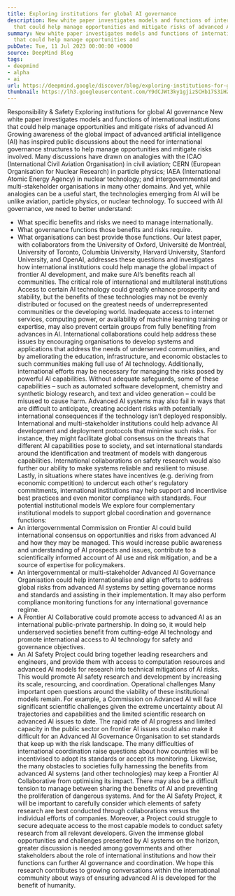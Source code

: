 ```yaml
---
title: Exploring institutions for global AI governance
description: New white paper investigates models and functions of international institutions
  that could help manage opportunities and mitigate risks of advanced AI.
summary: New white paper investigates models and functions of international institutions
  that could help manage opportunities and
pubDate: Tue, 11 Jul 2023 00:00:00 +0000
source: DeepMind Blog
tags:
- deepmind
- alpha
- ai
url: https://deepmind.google/discover/blog/exploring-institutions-for-global-ai-governance/
thumbnail: https://lh3.googleusercontent.com/Y9dCJWt3ky1gjizSCHb17S3iHZ_Q2v6hoC8SaBgq9f7e5yW15pzg7BGNoCIaklP6f34uioxwHY0gbzehAMe5HhXBvBBKBKNIcOo7ugjFeLENTWMqNQ=w528-h297-n-nu-rw
---
```


Responsibility & Safety
Exploring institutions for global AI governance
New white paper investigates models and functions of international institutions that could help manage opportunities and mitigate risks of advanced AI
Growing awareness of the global impact of advanced artificial intelligence (AI) has inspired public discussions about the need for international governance structures to help manage opportunities and mitigate risks involved.
Many discussions have drawn on analogies with the ICAO (International Civil Aviation Organisation) in civil aviation; CERN (European Organisation for Nuclear Research) in particle physics; IAEA (International Atomic Energy Agency) in nuclear technology; and intergovernmental and multi-stakeholder organisations in many other domains. And yet, while analogies can be a useful start, the technologies emerging from AI will be unlike aviation, particle physics, or nuclear technology.
To succeed with AI governance, we need to better understand:
- What specific benefits and risks we need to manage internationally.
- What governance functions those benefits and risks require.
- What organisations can best provide those functions.
Our latest paper, with collaborators from the University of Oxford, Université de Montréal, University of Toronto, Columbia University, Harvard University, Stanford University, and OpenAI, addresses these questions and investigates how international institutions could help manage the global impact of frontier AI development, and make sure AI’s benefits reach all communities.
The critical role of international and multilateral institutions
Access to certain AI technology could greatly enhance prosperity and stability, but the benefits of these technologies may not be evenly distributed or focused on the greatest needs of underrepresented communities or the developing world. Inadequate access to internet services, computing power, or availability of machine learning training or expertise, may also prevent certain groups from fully benefiting from advances in AI.
International collaborations could help address these issues by encouraging organisations to develop systems and applications that address the needs of underserved communities, and by ameliorating the education, infrastructure, and economic obstacles to such communities making full use of AI technology.
Additionally, international efforts may be necessary for managing the risks posed by powerful AI capabilities. Without adequate safeguards, some of these capabilities – such as automated software development, chemistry and synthetic biology research, and text and video generation – could be misused to cause harm. Advanced AI systems may also fail in ways that are difficult to anticipate, creating accident risks with potentially international consequences if the technology isn’t deployed responsibly.
International and multi-stakeholder institutions could help advance AI development and deployment protocols that minimise such risks. For instance, they might facilitate global consensus on the threats that different AI capabilities pose to society, and set international standards around the identification and treatment of models with dangerous capabilities. International collaborations on safety research would also further our ability to make systems reliable and resilient to misuse.
Lastly, in situations where states have incentives (e.g. deriving from economic competition) to undercut each other's regulatory commitments, international institutions may help support and incentivise best practices and even monitor compliance with standards.
Four potential institutional models
We explore four complementary institutional models to support global coordination and governance functions:
- An intergovernmental Commission on Frontier AI could build international consensus on opportunities and risks from advanced AI and how they may be managed. This would increase public awareness and understanding of AI prospects and issues, contribute to a scientifically informed account of AI use and risk mitigation, and be a source of expertise for policymakers.
- An intergovernmental or multi-stakeholder Advanced AI Governance Organisation could help internationalise and align efforts to address global risks from advanced AI systems by setting governance norms and standards and assisting in their implementation. It may also perform compliance monitoring functions for any international governance regime.
- A Frontier AI Collaborative could promote access to advanced AI as an international public-private partnership. In doing so, it would help underserved societies benefit from cutting-edge AI technology and promote international access to AI technology for safety and governance objectives.
- An AI Safety Project could bring together leading researchers and engineers, and provide them with access to computation resources and advanced AI models for research into technical mitigations of AI risks. This would promote AI safety research and development by increasing its scale, resourcing, and coordination.
Operational challenges
Many important open questions around the viability of these institutional models remain. For example, a Commission on Advanced AI will face significant scientific challenges given the extreme uncertainty about AI trajectories and capabilities and the limited scientific research on advanced AI issues to date.
The rapid rate of AI progress and limited capacity in the public sector on frontier AI issues could also make it difficult for an Advanced AI Governance Organisation to set standards that keep up with the risk landscape. The many difficulties of international coordination raise questions about how countries will be incentivised to adopt its standards or accept its monitoring.
Likewise, the many obstacles to societies fully harnessing the benefits from advanced AI systems (and other technologies) may keep a Frontier AI Collaborative from optimising its impact. There may also be a difficult tension to manage between sharing the benefits of AI and preventing the proliferation of dangerous systems.
And for the AI Safety Project, it will be important to carefully consider which elements of safety research are best conducted through collaborations versus the individual efforts of companies. Moreover, a Project could struggle to secure adequate access to the most capable models to conduct safety research from all relevant developers.
Given the immense global opportunities and challenges presented by AI systems on the horizon, greater discussion is needed among governments and other stakeholders about the role of international institutions and how their functions can further AI governance and coordination.
We hope this research contributes to growing conversations within the international community about ways of ensuring advanced AI is developed for the benefit of humanity.